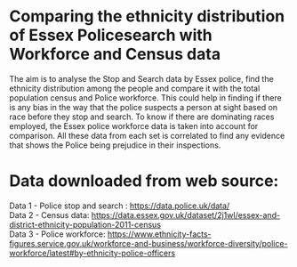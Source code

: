 # Comparing the ethnicity distribution of Essex Policesearch with Workforce and Census data
The aim is to analyse the Stop and Search data by Essex police, find the ethnicity distribution among the people and compare it with the total population census and Police workforce. This could help in finding if there is any bias in the way that the police suspects a person at sight based on race  before they stop and search. To know if there are dominating races employed, the Essex police workforce data is taken into account for comparison. All these data from each set is correlated to find any evidence that shows the Police being prejudice in their inspections.

# Data downloaded from web source:
Data 1 - Police stop and search : https://data.police.uk/data/ \
Data 2 - Census data: https://data.essex.gov.uk/dataset/2j1wl/essex-and-district-ethnicity-population-2011-census \
Data 3 - Police workforce: https://www.ethnicity-facts-figures.service.gov.uk/workforce-and-business/workforce-diversity/police-workforce/latest#by-ethnicity-police-officers
